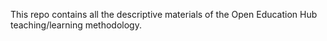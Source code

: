 This repo contains all the descriptive materials of the Open Education Hub teaching/learning methodology.
